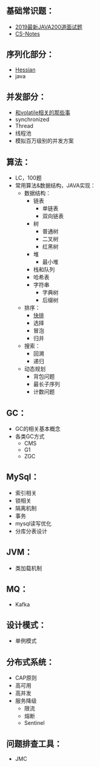 ## 基础常识题： ##

- [2019最新JAVA200道面试题](https://mp.weixin.qq.com/s/E0dG6p2abDAETKbN8uFFtg)
- [CS-Notes](https://github.com/CyC2018/CS-Notes)

## 序列化部分： ##

- [Hessian](https://github.com/SantaOracle/Knowledge_List/blob/master/serialize/Hessian.md)
- java

## 并发部分： ##

- [和volatile相关的那些事](https://github.com/SantaOracle/Knowledge_List/blob/master/concurrent/%E5%92%8Cvolatile%E7%9B%B8%E5%85%B3%E7%9A%84%E9%82%A3%E4%BA%9B%E4%BA%8B.md)
- synchronized
- Thread
- 线程池
- 模拟百万级别的并发方案

## 算法： ##

- LC，100题
- 常用算法&数据结构，JAVA实现：
    - 数据结构：
        - 链表
            - 单链表
            - 双向链表
        - 树
            - 普通树
            - 二叉树
            - 红黑树
        - 堆
            - 最小堆
        - 栈和队列
        - 哈希表
        - 字符串
            - 字典树
            - 后缀树
    - 排序：
        - [快排](https://github.com/SantaOracle/Knowledge_List/blob/master/algorithm/src/main/java/algorithm/sort/QuickSort.java)
        - 选择
        - 冒泡
        - 归并
    - 搜索：
        - 回溯
        - 递归
    - 动态规划
        - 背包问题
        - 最长子序列
        - 计数问题

## GC： ##

- GC的相关基本概念
- 各类GC方式
    - CMS
    - G1
    - ZGC

## MySql： ##

- 索引相关
- 锁相关
- 隔离机制
- 事务
- mysql读写优化
- 分库分表设计

## JVM： ##

- 类加载机制

## MQ： ##

- Kafka

## 设计模式： ##

- 单例模式

## 分布式系统： ##

- CAP原则
- 高可用
- 高并发
- 服务降级
    - 限流
    - 熔断
    - Sentinel

## 问题排查工具： ##

- JMC
